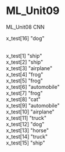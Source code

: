 # ML_Unit09
ML_Unit08 CNN


x_test[16] "dog"

<br>
x_test[1] "ship"

<br>
x_test[2] "ship"

<br>
x_test[3] "airplane"

<br>
x_test[4] "frog"


<br>
x_test[5] "frog"

<br>
x_test[6] "automobile"


<br>
x_test[7] "frog"

<br>
x_test[8] "cat"

<br>
x_test[9] "automobile"

<br>
x_test[10] "airplane"

<br>
x_test[11] "truck"

<br>
x_test[12] "dog"

<br>
x_test[13] "horse"

<br>
x_test[14] "truck"

<br>
x_test[15] "ship"


















